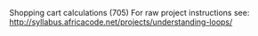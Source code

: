 Shopping cart calculations (705)
For raw project instructions see: http://syllabus.africacode.net/projects/understanding-loops/